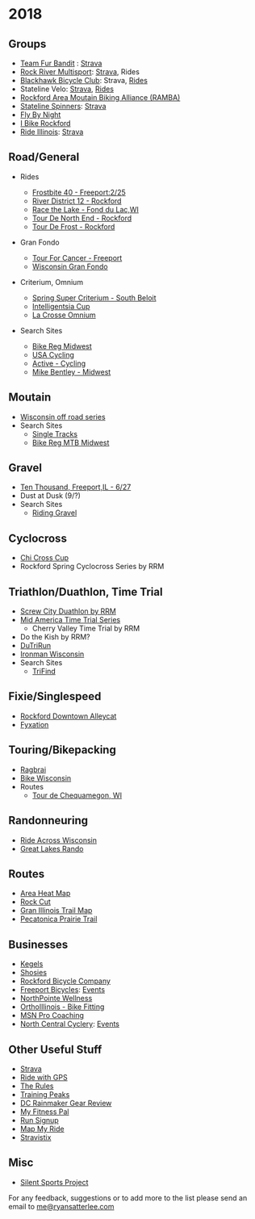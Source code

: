 # 2018

## Groups
* [Team Fur Bandit](http://teamfurbandit.org/) : [Strava](https://www.strava.com/clubs/teamfurbandit)
* [Rock River Multisport](http://rockrivermultisport.com/): [Strava](https://www.strava.com/clubs/rock-river-multisport), Rides
* [Blackhawk Bicycle Club](http://blackhawkbicycleclub.org/): Strava, [Rides](http://blackhawkbicycleclub.org/content.aspx?page_id=22&club_id=320178&module_id=145223)
* Stateline Velo: [Strava](https://www.strava.com/clubs/statelinevelo), [Rides](https://docs.google.com/spreadsheets/d/1f2_TuvNMMXEgF7hJOttXkxBkI6hE3lqPoBQy-rwfwrg/edit#gid=0)
* [Rockford Area Moutain Biking Alliance (RAMBA)](http://facebook.com/rockfordareamountainbikingalliance.com)
* [Stateline Spinners](http://www.statelinespinners.com/): [Strava](https://www.strava.com/clubs/statelinespinners)
* [Fly By Night](https://www.flybynightrockford.com/)
* [I Bike Rockford](http://ibikerockford.com/)
* [Ride Illinois](https://www.rideillinois.org): [Strava](https://www.strava.com/clubs/rideillinois)

## Road/General
* Rides
  * [Frostbite 40 - Freeport:2/25](http://www.freeportbicycles.com/freeport-bicycle-company-events/2018/2/25/frostbite-40)
  * [River District 12 - Rockford](http://www.riverdistrict12.com/)
  * [Race the Lake - Fond du Lac,WI](http://www.dutrirun.com/rtl)
  * [Tour De North End - Rockford](http://tourdenorthend.com/)
  * [Tour De Frost - Rockford](http://teamfurbandit.org/seventh-annual-tour-de-frost/)
* Gran Fondo
   * [Tour For Cancer - Freeport](http://www.tourforcancer.org/)
   * [Wisconsin Gran Fondo](https://www.wisconsingranfondo.com)
* Criterium, Omnium
    * [Spring Super Criterium - South Beloit](http://burnhamracing.org/)
    * [Intelligentsia Cup](http://intelligentsiacup.com/)
    * [La Crosse Omnium](https://www.lacrosseomnium.com/)

* Search Sites
    * [Bike Reg Midwest](https://www.bikereg.com/events/Midwest/)
    * [USA Cycling](https://www.usacycling.org/events)
    * [Active - Cycling](https://www.active.com/cycling)
    * [Mike Bentley - Midwest](http://www.mikebentley.com/bike/mwrides.htm)
    
## Moutain 
*  [Wisconsin off road series](http://worscup.com/)
* Search Sites
    * [Single Tracks](https://www.singletracks.com/mountain-bike/events/events.php)
    * [Bike Reg MTB Midwest](https://www.bikereg.com/events/MTB-Races/Midwest/)

## Gravel
* [Ten Thousand, Freeport,IL - 6/27](http://www.freeportbicycles.com/freeport-bicycle-company-events/2018/5/27/ten-thousand)
* Dust at Dusk (9/?)
* Search Sites
    * [Riding Gravel](http://ridinggravel.com/events/)

## Cyclocross
* [Chi Cross Cup](http://chicrosscup.com/)
* Rockford Spring Cyclocross Series by RRM

## Triathlon/Duathlon, Time Trial
* [Screw City Duathlon by RRM](https://runsignup.com/Race/IL/LovesPark/ScrewCityDuathlon)
* [Mid America Time Trial Series](http://www.midamericatimetrialseries.com/)
    * Cherry Valley Time Trial by RRM
* Do the Kish by RRM?
* [DuTriRun](http://www.dutrirun.com)
* [Ironman Wisconsin](http://www.ironman.com/triathlon/events/americas/ironman/wisconsin.aspx)
* Search Sites    
    * [TriFind](https://www.trifind.com/il.html)
    
## Fixie/Singlespeed
* [Rockford Downtown Alleycat](https://www.flybynightrockford.com/)
* [Fyxation](http://www.fyxationopen.com/)

## Touring/Bikepacking
* [Ragbrai](https://ragbrai.com/)
* [Bike Wisconsin](http://www.bikewisconsin.com/index.html)
* Routes
  * [Tour de Chequamegon, WI](http://www.bikepacking.com/routes/tour-de-chequamegon-wisconsin/)

## Randonneuring
* [Ride Across Wisconsin](http://wisconsinbikefed.org/rides/ride-across-wisconsin/)
* [Great Lakes Rando](http://www.greatlakesrando.org/our-calendar/current-events)

## Routes
* [Area Heat Map](https://labs.strava.com/heatmap/#9.00/-89.32587/42.41616/hot/all)
* [Rock Cut](http://www.rockcutpark.com/park-guidelines/park-maps/)
* [Gran Illinois Trail Map](http://janeaddamstrail.com/the-grand-illinois-trail-map)
* [Pecatonica Prairie Trail](http://pecatonicaprairietrail.com/index.php?page=trail-maps)

## Businesses
* [Kegels](http://kegelsbikes.com/)
* [Shosies](https://shosiescyclery.com/)
* [Rockford Bicycle Company](https://rockfordbikes.com/)
* [Freeport Bicycles](http://www.freeportbicycles.com/): [Events](http://www.freeportbicycles.com/freeport-bicycle-company-events)
* [NorthPointe Wellness](https://www.northpointewellness.org/services/special-events/)
* [OrthoIllinois - Bike Fitting](http://www.orthoillinois.com/service/bike-right-cycling-clinic/)
* [MSN Pro Coaching](http://msnprocoaching.com/)
* [North Central Cyclery](https://www.northcentralcyclery.com/): [Events](https://www.northcentralcyclery.com/articles/rides-and-events-pg37.htm)

## Other Useful Stuff
* [Strava](https://www.Strava.com)
* [Ride with GPS](https://www.ridewithgps.com )
* [The Rules](http://www.velominati.com/the-rules/)
* [Training Peaks](http://www.trainingpeaks.com)
* [DC Rainmaker Gear Review](https://www.dcrainmaker.com/)
* [My Fitness Pal](http://www.myfitnesspal.com/)
* [Run Signup](https://www.runsignup.com/Races)
* [Map My Ride](https://www.mapmyride.com)
* [Stravistix](https://thomaschampagne.github.io/stravistix/)

## Misc
* [Silent Sports Project](http://rockfordparkdistrict.org/silentsports)

For any feedback, suggestions or to add more to the list please send an email to me@ryansatterlee.com
